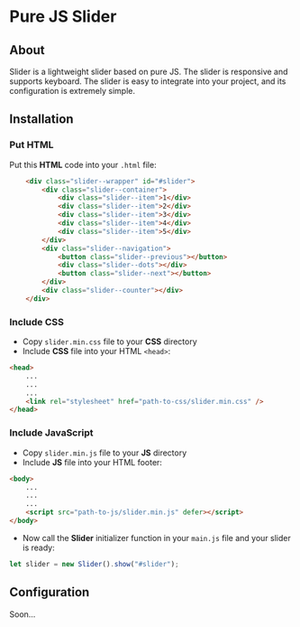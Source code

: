 # Pure JS Slider

## About

Slider is a lightweight slider based on pure JS. The slider is responsive and supports keyboard. The slider is easy to integrate into your project, and its configuration is extremely simple. 

## Installation

### Put HTML

Put this **HTML** code into your `.html` file:

```html
	<div class="slider--wrapper" id="#slider">
		<div class="slider--container">
			<div class="slider--item">1</div>
			<div class="slider--item">2</div>
			<div class="slider--item">3</div>
			<div class="slider--item">4</div>
			<div class="slider--item">5</div>
		</div>
		<div class="slider--navigation">
			<button class="slider--previous"></button>
			<div class="slider--dots"></div>
			<button class="slider--next"></button>
		</div>
		<div class="slider--counter"></div>
	</div>
```

### Include CSS

- Copy `slider.min.css` file to your **CSS** directory
- Include **CSS** file into your HTML `<head>`: <br>

```html
<head>
	...
	...
	...
	<link rel="stylesheet" href="path-to-css/slider.min.css" />
</head>
```

### Include JavaScript

- Copy `slider.min.js` file to your **JS** directory
- Include **JS** file into your HTML footer: <br>

```html
<body>
	...
	...
	...
	<script src="path-to-js/slider.min.js" defer></script>
</body>
```

- Now call the **Slider** initializer function in your `main.js` file and your slider is ready: <br>

```javascript
let slider = new Slider().show("#slider");
```

## Configuration

Soon...
